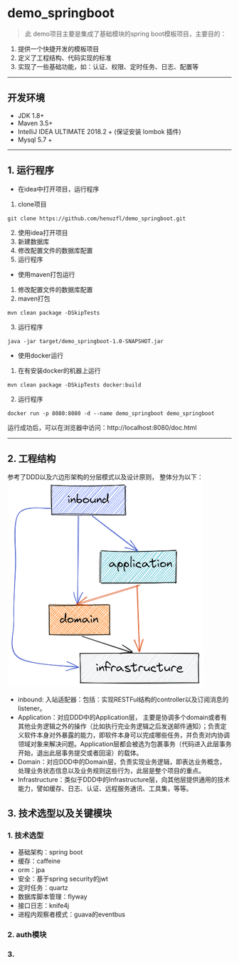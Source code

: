 # demo_springboot

> 此 demo项目主要是集成了基础模块的spring boot模板项目，主要目的：

1. 提供一个快捷开发的模板项目
2. 定义了工程结构、代码实现的标准
3. 实现了一些基础功能，如：认证、权限、定时任务、日志、配置等
---
## 开发环境

* JDK 1.8+
* Maven 3.5+
* IntelliJ IDEA ULTIMATE 2018.2 + (保证安装 lombok 插件)
* Mysql 5.7 +
---
## 1. 运行程序

* 在idea中打开项目，运行程序

1. clone项目

```shell
git clone https://github.com/henuzfl/demo_springboot.git
```

2. 使用idea打开项目
3. 新建数据库
4. 修改配置文件的数据库配置
5. 运行程序

* 使用maven打包运行

1. 修改配置文件的数据库配置
2. maven打包

```shell
mvn clean package -DSkipTests
```

3. 运行程序

```shell
java -jar target/demo_springboot-1.0-SNAPSHOT.jar
```

* 使用docker运行

1. 在有安装docker的机器上运行

```shell
mvn clean package -DSkipTests docker:build
```

2. 运行程序

```shell
docker run -p 8080:8080 -d --name demo_springboot demo_springboot
```

运行成功后，可以在浏览器中访问：http://localhost:8080/doc.html

---
## 2. 工程结构

参考了DDD以及六边形架构的分层模式以及设计原则， 整体分为以下：
![](./etc/demo_springboot_structure.png)

* inbound: 入站适配器：包括：实现RESTFul结构的controller以及订阅消息的listener。
* Application：对应DDD中的Application层，
  主要是协调多个domain或者有其他业务逻辑之外的操作（比如执行完业务逻辑之后发送邮件通知）；负责定义软件本身对外暴露的能力，即软件本身可以完成哪些任务，并负责对内协调领域对象来解决问题。Application层都会被选为包裹事务（代码进入此层事务开始，退出此层事务提交或者回滚）的载体。
* Domain：对应DDD中的Domain层，负责实现业务逻辑，即表达业务概念，处理业务状态信息以及业务规则这些行为，此层是整个项目的重点。
* Infrastructure：类似于DDD中的Infrastructure层，向其他层提供通用的技术能力，譬如缓存、日志、认证、远程服务通讯、工具集，等等。

## 3. 技术选型以及关键模块

### 1. 技术选型

* 基础架构：spring boot
* 缓存：caffeine
* orm：jpa
* 安全：基于spring security的jwt
* 定时任务：quartz
* 数据库脚本管理：flyway
* 接口日志：knife4j
* 进程内观察者模式：guava的eventbus

### 2. auth模块

### 3. 
